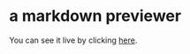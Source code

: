 # a markdown previewer
You can see it live by clicking [here](https://alexmon8.github.io/markdown-previewer/).
